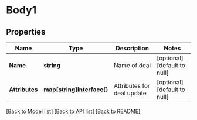 # Body1

## Properties
Name | Type | Description | Notes
------------ | ------------- | ------------- | -------------
**Name** | **string** | Name of deal | [optional] [default to null]
**Attributes** | [**map[string]interface{}**](interface{}.md) | Attributes for deal update | [optional] [default to null]

[[Back to Model list]](../README.md#documentation-for-models) [[Back to API list]](../README.md#documentation-for-api-endpoints) [[Back to README]](../README.md)


